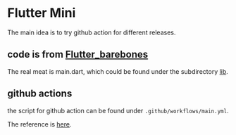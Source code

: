 # Flutter Mini

The main idea is to try github action for different releases.

## code is from [Flutter_barebones](https://github.com/Toglefritz/flutter_barebones)

The real meat is main.dart, which could be found under the subdirectory [lib](https://github.com/un01s/flutter-mini/tree/main/lib).

## github actions

the script for github action can be found under ```.github/workflows/main.yml```.

The reference is [here](https://medium.com/@colonal/automating-flutter-builds-and-releases-with-github-actions-77ccf4a1ccdd).

